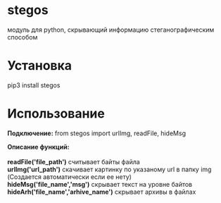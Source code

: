 # stegos
модуль для python, скрывающий информацию стеганографическим способом

# Установка
pip3 install stegos 

# Использование
**Подключение:**
from stegos import urlImg, readFile, hideMsg

**Описание функций:**<br><br>
**readFile('file_path')** считывает байты файла<br>
**urlImg('url_path')** скачивает картинку по указаному url в папку img (Создается автоматически если ее нету)<br>
**hideMsg('file_name','msg')** скрывает текст на уровне байтов <br>
**hideArh('file_name','arhive_name')** скрывает архивы в файлах

